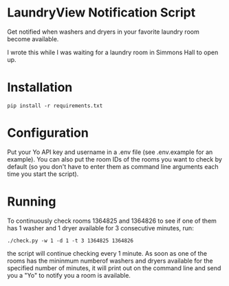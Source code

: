 LaundryView Notification Script
===============================

Get notified when washers and dryers in your favorite laundry room become available.

I wrote this while I was waiting for a laundry room in Simmons Hall to open up.

# Installation

```
pip install -r requirements.txt
```

# Configuration

Put your Yo API key and username in a .env file (see .env.example for an example).
You can also put the room IDs of the rooms you want to check by default (so you don't
have to enter them as command line arguments each time you start the script).

# Running

To continuously check rooms 1364825 and 1364826 to see if one of them has 1 washer
and 1 dryer available for 3 consecutive minutes, run: 

```
./check.py -w 1 -d 1 -t 3 1364825 1364826
```

the script will continue checking every 1 minute.  As soon as one of the rooms has
the mininmum numberof washers and dryers available for the specified number of minutes,
it will print out on the command line and send you a "Yo" to notify you a room is available.

